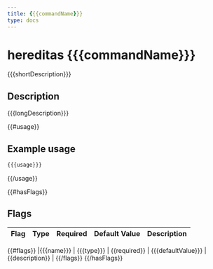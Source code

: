 ```yaml
---
title: {{{commandName}}}
type: docs
---
```


# hereditas {{{commandName}}}

{{{shortDescription}}}

## Description

{{{longDescription}}}

{{#usage}}
## Example usage

````sh
{{{usage}}}
````
{{/usage}}

{{#hasFlags}}
## Flags
| Flag | Type | Required | Default Value | Description |
|---|---|---|---|---|
{{#flags}}
|{{{name}}} | {{{type}}} | {{required}} | {{{defaultValue}}} | {{description}} |
{{/flags}}
{{/hasFlags}}
